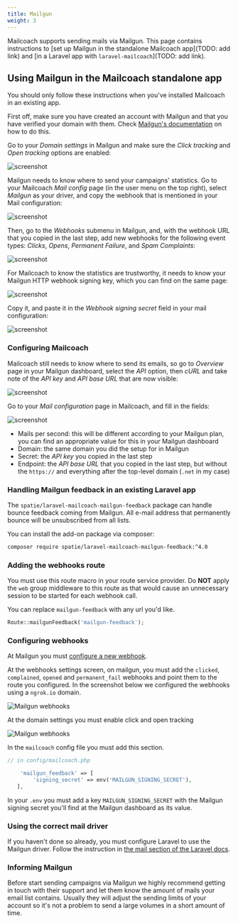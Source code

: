 ```yaml
---
title: Mailgun
weight: 3
---
```


Mailcoach supports sending mails via Mailgun. This page contains instructions to [set up Mailgun in the standalone Mailcoach app](TODO: add link) and [in a Laravel app with `laravel-mailcoach`](TODO: add link).

## Using Mailgun in the Mailcoach standalone app

You should only follow these instructions when you've installed Mailcoach in an existing app.

First off, make sure you have created an account with Mailgun and that you have verified your domain with them. Check [Mailgun's documentation](https://documentation.mailgun.com/en/latest/user_manual.html#verifying-your-domain) on how to do this.

Go to your _Domain settings_ in Mailgun and make sure the _Click tracking_ and _Open tracking_ options are enabled:

![screenshot](https://mailcoach.app/images/docs/v3/mailgun-domain-settings.png)

Mailgun needs to know where to send your campaigns' statistics. Go to your Mailcoach _Mail config_ page (in the user menu on the top right), select _Mailgun_ as your driver, and copy the webhook that is mentioned in your Mail configuration:

![screenshot](/docs/laravel-mailcoach/v4/images/mail-configuration/mailgun-copy-webhook.png)

Then, go to the _Webhooks_ submenu in Mailgun, and, with the webhook URL that you copied in the last step, add new webhooks for the following event types: _Clicks_, _Opens_, _Permanent Failure_, and _Spam Complaints_:

![screenshot](https://mailcoach.app/images/docs/v3/mailgun-webhooks.png)

For Mailcoach to know the statistics are trustworthy, it needs to know your Mailgun HTTP webhook signing key, which you can find on the same page:

![screenshot](/docs/laravel-mailcoach/v4/images/mail-configuration/mailgun-copy-webhook-signing-key.png)

Copy it, and paste it in the _Webhook signing secret_ field in your mail configuration:

![screenshot](/docs/laravel-mailcoach/v4/images/mail-configuration/mailgun-copy-webhook-signing-key.png)

### Configuring Mailcoach

Mailcoach still needs to know where to send its emails, so go to _Overview_ page in your Mailgun dashboard, select the _API_ option, then _cURL_ and take note of the _API key_ and _API base URL_ that are now visible:

![screenshot](/docs/laravel-mailcoach/v4/images/mail-configuration/mailgun-api-key.png)

Go to your _Mail configuration_ page in Mailcoach, and fill in the fields:

![screenshot](/docs/laravel-mailcoach/v4/images/mail-configuration/mailgun-setup-mail-config.png)

- Mails per second: this will be different according to your Mailgun plan, you can find an appropriate value for this in your Mailgun dashboard
- Domain: the same domain you did the setup for in Mailgun
- Secret: the _API key_ you copied in the last step
- Endpoint: the _API base URL_ that you copied in the last step, but without the `https://` and everything after the top-level domain (`.net` in my case)

### Handling Mailgun feedback in an existing Laravel app

The `spatie/laravel-mailcoach-mailgun-feedback` package can handle bounce feedback coming from Mailgun. All e-mail address that permanently bounce will be unsubscribed from all lists.

You can install the add-on package via composer:

```bash
composer require spatie/laravel-mailcoach-mailgun-feedback:^4.0
```

### Adding the webhooks route

You must use this route macro in your route service provider. Do **NOT** apply the `web` group middleware to this route as that would cause an unnecessary session to be started for each webhook call.

You can replace `mailgun-feedback` with any url you'd like.


```php
Route::mailgunFeedback('mailgun-feedback');
```

### Configuring webhooks

At Mailgun you must [configure a new webhook](https://www.mailgun.com/blog/a-guide-to-using-mailguns-webhooks/).

At the webhooks settings screen, on mailgun, you must add the `clicked`, `complained`, `opened` and `permanent_fail` webhooks and point them to the route you configured. In the screenshot below we configured the webhooks using a `ngrok.io` domain.

![Mailgun webhooks](https://mailcoach.app/images/docs/v3/mailgun-webhooks.png)

At the domain settings you must enable click and open tracking

![Mailgun webhooks](https://mailcoach.app/images/docs/v3/mailgun-domain-settings.png)


In the `mailcoach` config file you must add this section.

```php
// in config/mailcoach.php

    'mailgun_feedback' => [
        'signing_secret' => env('MAILGUN_SIGNING_SECRET'),
   ],
```

In your `.env` you must add a key `MAILGUN_SIGNING_SECRET` with the Mailgun signing secret you'll find at the Mailgun dashboard as its value.

### Using the correct mail driver

If you haven't done so already, you must configure Laravel to use the Mailgun driver. Follow the instruction in [the mail section of the Laravel docs](https://laravel.com/docs/7.x/mail#driver-prerequisites).

### Informing Mailgun

Before start sending campaigns via Mailgun we highly recommend getting in touch with their support and let them know the amount of mails your email list contains. Usually they will adjust the sending limits of your account so it's not a problem to send a large volumes in a short amount of time.
